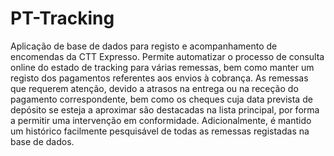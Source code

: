 # PT-Tracking
Aplicação de base de dados para registo e acompanhamento de encomendas da CTT Expresso. Permite automatizar o processo de consulta online do estado de tracking para várias remessas, bem como manter um registo dos pagamentos referentes aos envios à cobrança. As remessas que requerem atenção, devido a atrasos na entrega ou na receção do pagamento correspondente, bem como os cheques cuja data prevista de depósito se esteja a aproximar são destacadas na lista principal, por forma a permitir uma intervenção em conformidade. Adicionalmente, é mantido um histórico facilmente pesquisável de todas as remessas registadas na base de dados.
